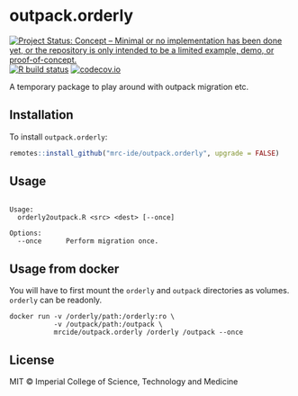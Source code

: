 # outpack.orderly

<!-- badges: start -->
[![Project Status: Concept – Minimal or no implementation has been done yet, or the repository is only intended to be a limited example, demo, or proof-of-concept.](https://www.repostatus.org/badges/latest/concept.svg)](https://www.repostatus.org/#concept)
[![R build status](https://github.com/mrc-ide/outpack.orderly/workflows/R-CMD-check/badge.svg)](https://github.com/mrc-ide/outpack.orderly/actions)
[![codecov.io](https://codecov.io/github/mrc-ide/outpack.orderly/coverage.svg?branch=main)](https://codecov.io/github/mrc-ide/outpack.orderly?branch=main)
<!-- badges: end -->

A temporary package to play around with outpack migration etc.

## Installation

To install `outpack.orderly`:

```r
remotes::install_github("mrc-ide/outpack.orderly", upgrade = FALSE)
```

## Usage

```

Usage:
  orderly2outpack.R <src> <dest> [--once]

Options:
  --once      Perform migration once.

```

## Usage from docker

You will have to first mount the `orderly` and `outpack` directories as volumes.
`orderly` can be readonly. 

```
docker run -v /orderly/path:/orderly:ro \
           -v /outpack/path:/outpack \
           mrcide/outpack.orderly /orderly /outpack --once
```

## License

MIT © Imperial College of Science, Technology and Medicine
